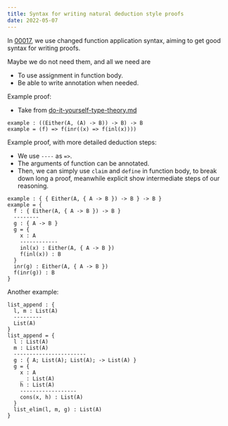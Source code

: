 ```yaml
---
title: Syntax for writing natural deduction style proofs
date: 2022-05-07
---
```


In [00017](00017-reversed-inference-rule-style-function-application-syntax.md),
we use changed function application syntax,
aiming to get good syntax for writing proofs.

Maybe we do not need them, and all we need are

- To use assignment in function body.
- Be able to write annotation when needed.

Example proof:

- Take from [do-it-yourself-type-theory.md](../persons/roland-backhouse/do-it-yourself-type-theory.md)

```cicada pseudocode
example : ((Either(A, (A) -> B)) -> B) -> B
example = (f) => f(inr((x) => f(inl(x))))
```

Example proof, with more detailed deduction steps:

- We use `----` as `=>`.
- The arguments of function can be annotated.
- Then, we can simply use `claim` and `define` in function body,
  to break down long a proof,
  meanwhile explicit show intermediate steps of our reasoning.

```cicada pseudocode
example : { { Either(A, { A -> B }) -> B } -> B }
example = {
  f : { Either(A, { A -> B }) -> B }
  --------
  g : { A -> B }
  g = {
    x : A
    ------------
    inl(x) : Either(A, { A -> B })
    f(inl(x)) : B
  }
  inr(g) : Either(A, { A -> B })
  f(inr(g)) : B
}
```

Another example:

```cicada pseudocode
list_append : {
  l, m : List(A)
  ---------
  List(A)
}
list_append = {
  l : List(A)
  m : List(A)
  -----------------------
  g : { A; List(A); List(A); -> List(A) }
  g = {
    x : A
    _ : List(A)
    h : List(A)
    ------------------
    cons(x, h) : List(A)
  }
  list_elim(l, m, g) : List(A)
}
```
